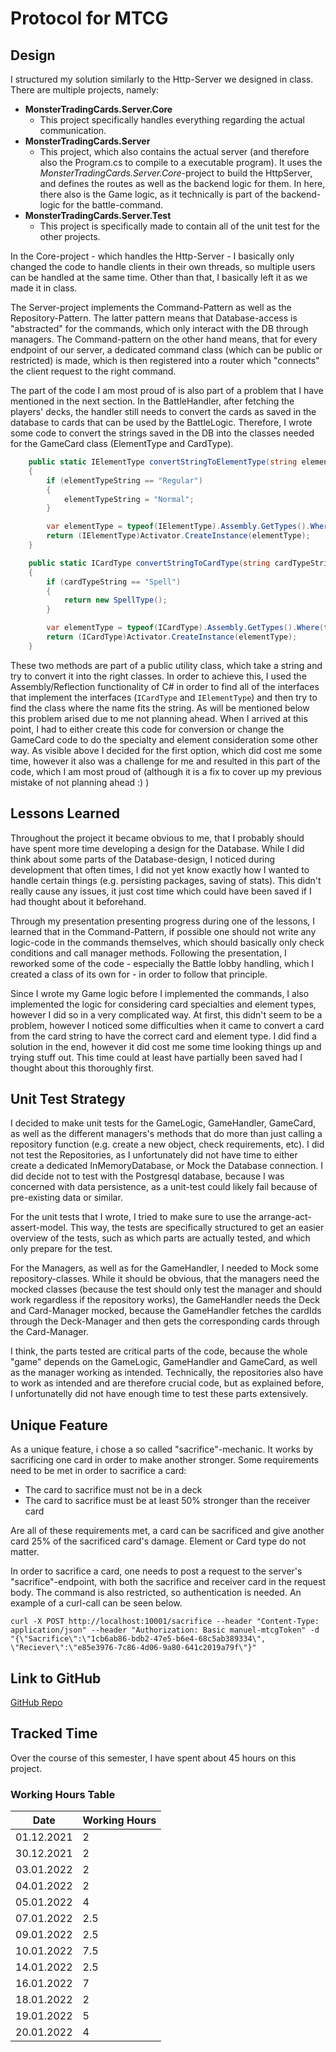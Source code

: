 # Protocol for MTCG

## Design

I structured my solution similarly to the Http-Server we designed in class. There are multiple projects, namely:

- **MonsterTradingCards.Server.Core**
  - This project specifically handles everything regarding the actual communication.
- **MonsterTradingCards.Server**
  - This project, which also contains the actual server (and therefore also the Program.cs to compile to a executable program). It uses the _MonsterTradingCards.Server.Core_-project to build the HttpServer, and defines the routes as well as the backend logic for them. In here, there also is the Game logic, as it technically is part of the backend-logic for the battle-command.
- **MonsterTradingCards.Server.Test**
  - This project is specifically made to contain all of the unit test for the other projects.

In the Core-project - which handles the Http-Server - I basically only changed the code to handle clients in their own threads, so multiple users can be handled at the same time. Other than that, I basically left it as we made it in class.

The Server-project implements the Command-Pattern as well as the Repository-Pattern. The latter pattern means that Database-access is "abstracted" for the commands, which only interact with the DB through managers. The Command-pattern on the other hand means, that for every endpoint of our server, a dedicated command class (which can be public or restricted) is made, which is then registered into a router which "connects" the client request to the right command.

The part of the code I am most proud of is also part of a problem that I have mentioned in the next section. In the BattleHandler, after fetching the players' decks, the handler still needs to convert the cards as saved in the database to cards that can be used by the BattleLogic. Therefore, I wrote some code to convert the strings saved in the DB into the classes needed for the GameCard class (ElementType and CardType).

```c#
    public static IElementType convertStringToElementType(string elementTypeString)
    {
        if (elementTypeString == "Regular")
        {
            elementTypeString = "Normal";
        }

        var elementType = typeof(IElementType).Assembly.GetTypes().Where(t => t.Name == elementTypeString + "ElementType").FirstOrDefault();
        return (IElementType)Activator.CreateInstance(elementType);
    }
```

```c#
    public static ICardType convertStringToCardType(string cardTypeString)
    {
        if (cardTypeString == "Spell")
        {
            return new SpellType();
        }

        var elementType = typeof(ICardType).Assembly.GetTypes().Where(t => t.Name == cardTypeString + "MonsterType").FirstOrDefault();
        return (ICardType)Activator.CreateInstance(elementType);
    }
```

These two methods are part of a public utility class, which take a string and try to convert it into the right classes. In order to achieve this, I used the Assembly/Reflection functionality of C# in order to find all of the interfaces that implement the interfaces (`ICardType` and `IElementType`) and then try to find the class where the name fits the string. As will be mentioned below this problem arised due to me not planning ahead. When I arrived at this point, I had to either create this code for conversion or change the GameCard code to do the specialty and element consideration some other way. As visible above I decided for the first option, which did cost me some time, however it also was a challenge for me and resulted in this part of the code, which I am most proud of (although it is a fix to cover up my previous mistake of not planning ahead :) )

## Lessons Learned

Throughout the project it became obvious to me, that I probably should have spent more time developing a design for the Database. While I did think about some parts of the Database-design, I noticed during development that often times, I did not yet know exactly how I wanted to handle certain things (e.g. persisting packages, saving of stats). This didn't really cause any issues, it just cost time which could have been saved if I had thought about it beforehand.

Through my presentation presenting progress during one of the lessons, I learned that in the Command-Pattern, if possible one should not write any logic-code in the commands themselves, which should basically only check conditions and call manager methods. Following the presentation, I reworked some of the code - especially the Battle lobby handling, which I created a class of its own for - in order to follow that principle.

Since I wrote my Game logic before I implemented the commands, I also implemented the logic for considering card specialties and element types, however I did so in a very complicated way. At first, this didn't seem to be a problem, however I noticed some difficulties when it came to convert a card from the card string to have the correct card and element type. I did find a solution in the end, however it did cost me some time looking things up and trying stuff out. This time could at least have partially been saved had I thought about this thoroughly first.

## Unit Test Strategy

I decided to make unit tests for the GameLogic, GameHandler, GameCard, as well as the different managers's methods that do more than just calling a repository function (e.g. create a new object, check requirements, etc). I did not test the Repositories, as I unfortunately did not have time to either create a dedicated InMemoryDatabase, or Mock the Database connection. I did decide not to test with the Postgresql database, because I was concerned with data persistence, as a unit-test could likely fail because of pre-existing data or similar.

For the unit tests that I wrote, I tried to make sure to use the arrange-act-assert-model. This way, the tests are specifically structured to get an easier overview of the tests, such as which parts are actually tested, and which only prepare for the test.

For the Managers, as well as for the GameHandler, I needed to Mock some repository-classes. While it should be obvious, that the managers need the mocked classes (because the test should only test the manager and should work regardless if the repository works), the GameHandler needs the Deck and Card-Manager mocked, because the GameHandler fetches the cardIds through the Deck-Manager and then gets the corresponding cards through the Card-Manager.

I think, the parts tested are critical parts of the code, because the whole "game" depends on the GameLogic, GameHandler and GameCard, as well as the manager working as intended. Technically, the repositories also have to work as intended and are therefore crucial code, but as explained before, I unfortunatelly did not have enough time to test these parts extensively.

## Unique Feature

As a unique feature, i chose a so called "sacrifice"-mechanic. It works by sacrificing one card in order to make another stronger. Some requirements need to be met in order to sacrifice a card:

- The card to sacrifice must not be in a deck
- The card to sacrifice must be at least 50% stronger than the receiver card

Are all of these requirements met, a card can be sacrificed and give another card 25% of the sacrificed card's damage. Element or Card type do not matter.

In order to sacrifice a card, one needs to post a request to the server's "sacrifice"-endpoint, with both the sacrifice and receiver card in the request body. The command is also restricted, so authentication is needed. An example of a curl-call can be seen below.

`curl -X POST http://localhost:10001/sacrifice --header "Content-Type: application/json" --header "Authorization: Basic manuel-mtcgToken" -d "{\"Sacrifice\":\"1cb6ab86-bdb2-47e5-b6e4-68c5ab389334\", \"Reciever\":\"e85e3976-7c86-4d06-9a80-641c2019a79f\"}"`

## Link to GitHub

[GitHub Repo](https://github.com/broteinheit/MonsterTradingCards)

## Tracked Time

Over the course of this semester, I have spent about 45 hours on this project.

### Working Hours Table

| Date       | Working Hours |
| ---------- | ------------- |
| 01.12.2021 | 2             |
| 30.12.2021 | 2             |
| 03.01.2022 | 2             |
| 04.01.2022 | 2             |
| 05.01.2022 | 4             |
| 07.01.2022 | 2.5           |
| 09.01.2022 | 2.5           |
| 10.01.2022 | 7.5           |
| 14.01.2022 | 2.5           |
| 16.01.2022 | 7             |
| 18.01.2022 | 2             |
| 19.01.2022 | 5             |
| 20.01.2022 | 4             |
